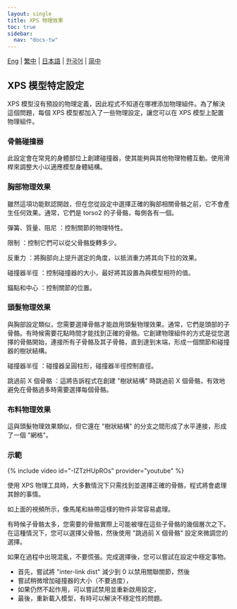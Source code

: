 ```yaml
---
layout: single
title: XPS 物理效果
toc: true
sidebar:
  nav: "docs-tw"
---
```

[Eng](/tw/dancexr/features/xps_physics) | [繁中](/tw/tw/dancexr/features/xps_physics) | [日本語](/jp/tw/dancexr/features/xps_physics) | [한국어](/kr/tw/dancexr/features/xps_physics) | [简中](/zh/tw/dancexr/features/xps_physics)


## XPS 模型特定設定
XPS 模型沒有預設的物理定義，因此程式不知道在哪裡添加物理組件。為了解決這個問題，每個 XPS 模型都加入了一些物理設定，讓您可以在 XPS 模型上配置物理組件。

### 骨骼碰撞器
此設定會在常見的身體部位上創建碰撞器，使其能夠與其他物理物體互動。使用滑桿來調整大小以適應模型身體結構。

### 胸部物理效果
雖然這項功能默認開啟，但在您從設定中選擇正確的胸部相關骨骼之前，它不會產生任何效果。通常，它們是 torso2 的子骨骼，每側各有一個。

彈簧、質量、阻尼
：控制關節的物理特性。

限制
：控制它們可以從父骨骼旋轉多少。

反重力
：將胸部向上提升選定的角度，以抵消重力將其向下拉的效果。

碰撞器半徑
：控制碰撞器的大小，最好將其設置為與模型相符的值。

錨點和中心
：控制關節的位置。

### 頭髮物理效果
與胸部設定類似，您需要選擇骨骼才能啟用頭髮物理效果。通常，它們是頭部的子骨骼。有時候需要花點時間才能找到正確的骨骼。它創建物理組件的方式是從您選擇的骨骼開始，連接所有子骨骼及其子骨骼，直到達到末端，形成一個關節和碰撞器的樹狀結構。

碰撞器半徑
：碰撞器呈圓柱形，碰撞器半徑控制直徑。

跳過前 X 個骨骼
：這將告訴程式在創建 "樹狀結構" 時跳過前 X 個骨骼，有效地避免在骨骼過多時需要選擇每個骨骼。

### 布料物理效果
這與頭髮物理效果類似，但它還在 "樹狀結構" 的分支之間形成了水平連接，形成了一個 "網格"。

### 示範
{% include video id="-IZTzHUpROs" provider="youtube" %}

使用 XPS 物理工具時，大多數情況下只需找到並選擇正確的骨骼，程式將會處理其餘的事情。

如上面的視頻所示，像馬尾和絲帶這樣的物件非常容易處理。

有時候子骨骼太多，您需要的骨骼實際上可能被埋在這些子骨骼的幾個層次之下。在這種情況下，您可以選擇父骨骼，然後使用 "跳過前 X 個骨骼" 設定來微調您的選擇。

如果在過程中出現混亂，不要慌張。完成選擇後，您可以嘗試在設定中穩定事物。
* 首先，嘗試將 "inter-link dist" 減少到 0 以禁用關聯關節，然後
* 嘗試稍微增加碰撞器的大小（不要過度）， 
* 如果仍然不起作用，可以嘗試禁用並重新啟用設定， 
* 最後，重新載入模型，有時可以解決不穩定性的問題。